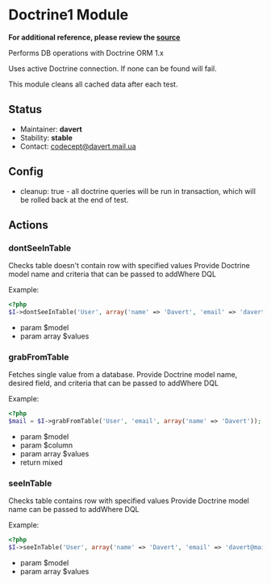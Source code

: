 # Doctrine1 Module
**For additional reference, please review the [source](https://github.com/Codeception/Codeception/tree/master/src/Codeception/Module/Doctrine1.php)**


Performs DB operations with Doctrine ORM 1.x

Uses active Doctrine connection. If none can be found will fail.

This module cleans all cached data after each test.

## Status

* Maintainer: **davert**
* Stability: **stable**
* Contact: codecept@davert.mail.ua

## Config
* cleanup: true - all doctrine queries will be run in transaction, which will be rolled back at the end of test.


## Actions


### dontSeeInTable


Checks table doesn't contain row with specified values
Provide Doctrine model name and criteria that can be passed to addWhere DQL

Example:

``` php
<?php
$I->dontSeeInTable('User', array('name' => 'Davert', 'email' => 'davert@mail.com'));

```

 * param $model
 * param array $values


### grabFromTable


Fetches single value from a database.
Provide Doctrine model name, desired field, and criteria that can be passed to addWhere DQL

Example:

``` php
<?php
$mail = $I->grabFromTable('User', 'email', array('name' => 'Davert'));

```

 * param $model
 * param $column
 * param array $values
 * return mixed


### seeInTable


Checks table contains row with specified values
Provide Doctrine model name can be passed to addWhere DQL

Example:

``` php
<?php
$I->seeInTable('User', array('name' => 'Davert', 'email' => 'davert@mail.com'));

```

 * param $model
 * param array $values
